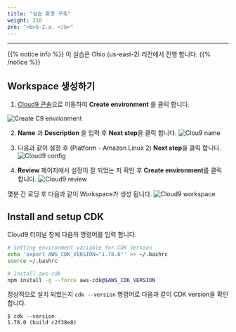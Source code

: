 ```yaml
---
title: "실습 환경 구축"
weight: 210
pre: "<b>5-2.a. </b>"
---
```


***

{{% notice info %}}
이 실습은 Ohio (us-east-2) 리전에서 진행 합니다.
{{% /notice %}}

## Workspace 생성하기
1. [Cloud9 콘솔](https://us-east-1.console.aws.amazon.com/cloud9/home?region=us-east-1)으로 
이동하여 **Create environment** 를 클릭 합니다.

![Create C9 envrionment](/images/settings/c9-create.png)


2. **Name** 과 **Description** 을 입력 후 **Next step**을 클릭 합니다. 
![Clou9 name](/images/settings/c9-name.png)

3. 다음과 같이 설정 후 (Platform - Amazon Linux 2) **Next step**을 클릭 합니다.
![Cloud9 config](/images/settings/c9-config.png)

4. **Review** 페이지에서 설정이 잘 되었는 지 확인 후 **Create environment**를 클릭 합니다.
![Cloud9 review](/images/settings/c9-review1.png)

몇분 간 로딩 후 다음과 같이 Workspace가 생성 됩니다.
![Cloud9 workspace](/images/settings/c9-browser.png)  

## Install and setup CDK
Cloud9 터미널 창에 다음의 명령어를 입력 합니다.
```bash
# Setting environment variable for CDK Version
echo 'export AWS_CDK_VERSION="1.78.0"' >> ~/.bashrc
source ~/.bashrc

# Install aws-cdk
npm install -g --force aws-cdk@$AWS_CDK_VERSION
```
정상적으로 설치 되었는지 `cdk --version` 명령어로 다음과 같이 CDK version을 확인 합니다.

```
$ cdk --version
1.78.0 (build c2f38e8)
```